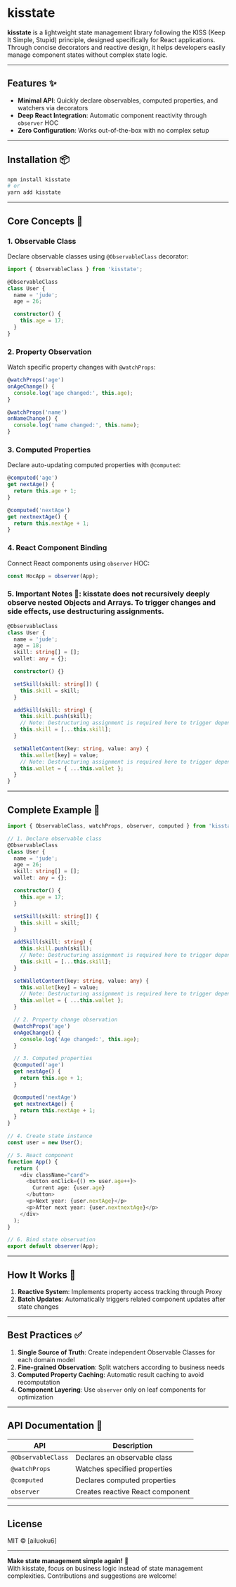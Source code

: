 # kisstate

**kisstate** is a lightweight state management library following the KISS (Keep It Simple, Stupid) principle, designed specifically for React applications. Through concise decorators and reactive design, it helps developers easily manage component states without complex state logic.

---

## Features ✨

- **Minimal API**: Quickly declare observables, computed properties, and watchers via decorators
- **Deep React Integration**: Automatic component reactivity through `observer` HOC
- **Zero Configuration**: Works out-of-the-box with no complex setup

---

## Installation 📦

```bash
npm install kisstate
# or
yarn add kisstate
```

---

## Core Concepts 🧠

### 1. Observable Class

Declare observable classes using `@ObservableClass` decorator:

```typescript
import { ObservableClass } from 'kisstate';

@ObservableClass
class User {
  name = 'jude';
  age = 26;

  constructor() {
    this.age = 17;
  }
}
```

### 2. Property Observation

Watch specific property changes with `@watchProps`:

```typescript
@watchProps('age')
onAgeChange() {
  console.log('age changed:', this.age);
}

@watchProps('name')
onNameChange() {
  console.log('name changed:', this.name);
}
```

### 3. Computed Properties

Declare auto-updating computed properties with `@computed`:

```typescript
@computed('age')
get nextAge() {
  return this.age + 1;
}

@computed('nextAge')
get nextnextAge() {
  return this.nextAge + 1;
}
```

### 4. React Component Binding

Connect React components using `observer` HOC:

```typescript
const HocApp = observer(App);
```

### 5. Important Notes 📢: kisstate does not recursively deeply observe nested Objects and Arrays. To trigger changes and side effects, use destructuring assignments.

```typescript
@ObservableClass
class User {
  name = 'jude';
  age = 18;
  skill: string[] = [];
  wallet: any = {};

  constructor() {}

  setSkill(skill: string[]) {
    this.skill = skill;
  }

  addSkill(skill: string) {
    this.skill.push(skill);
    // Note: Destructuring assignment is required here to trigger dependency updates
    this.skill = [...this.skill];
  }

  setWalletContent(key: string, value: any) {
    this.wallet[key] = value;
    // Note: Destructuring assignment is required here to trigger dependency updates
    this.wallet = { ...this.wallet };
  }
}
```

---

## Complete Example 🚀

```typescript
import { ObservableClass, watchProps, observer, computed } from 'kisstate';

// 1. Declare observable class
@ObservableClass
class User {
  name = 'jude';
  age = 26;
  skill: string[] = [];
  wallet: any = {};

  constructor() {
    this.age = 17;
  }

  setSkill(skill: string[]) {
    this.skill = skill;
  }

  addSkill(skill: string) {
    this.skill.push(skill);
    // Note: Destructuring assignment is required here to trigger dependency updates
    this.skill = [...this.skill];
  }

  setWalletContent(key: string, value: any) {
    this.wallet[key] = value;
    // Note: Destructuring assignment is required here to trigger dependency updates
    this.wallet = { ...this.wallet };
  }

  // 2. Property change observation
  @watchProps('age')
  onAgeChange() {
    console.log('Age changed:', this.age);
  }

  // 3. Computed properties
  @computed('age')
  get nextAge() {
    return this.age + 1;
  }

  @computed('nextAge')
  get nextnextAge() {
    return this.nextAge + 1;
  }
}

// 4. Create state instance
const user = new User();

// 5. React component
function App() {
  return (
    <div className="card">
      <button onClick={() => user.age++}>
        Current age: {user.age}
      </button>
      <p>Next year: {user.nextAge}</p>
      <p>After next year: {user.nextnextAge}</p>
    </div>
  );
}

// 6. Bind state observation
export default observer(App);
```

---

## How It Works 🔧

1. **Reactive System**: Implements property access tracking through Proxy
2. **Batch Updates**: Automatically triggers related component updates after state changes

---

## Best Practices ✅

1. **Single Source of Truth**: Create independent Observable Classes for each domain model
2. **Fine-grained Observation**: Split watchers according to business needs
3. **Computed Property Caching**: Automatic result caching to avoid recomputation
4. **Component Layering**: Use `observer` only on leaf components for optimization

---

## API Documentation 📖

| API                | Description                      |
| ------------------ | -------------------------------- |
| `@ObservableClass` | Declares an observable class     |
| `@watchProps`      | Watches specified properties     |
| `@computed`        | Declares computed properties     |
| `observer`         | Creates reactive React component |

---

## License

MIT © [ailuoku6]

---

**Make state management simple again!** 🎉  
With kisstate, focus on business logic instead of state management complexities. Contributions and suggestions are welcome!
